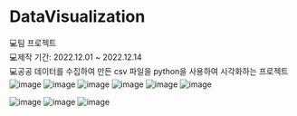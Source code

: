 # DataVisualization
💻팀 프로젝트<br>
💻제작 기간: 2022.12.01 ~ 2022.12.14<br>
💻공공 데이터를 수집하여 만든 csv 파일을 python을 사용하여 시각화하는 프로젝트<br>
![image](https://github.com/yujin4sth00/DataVisualization/assets/115778958/5f93a674-7add-4f2a-abfb-5b9140d53925)
![image](https://github.com/yujin4sth00/DataVisualization/assets/115778958/672aa1da-2e9c-43fe-9221-6a118284f057)
![image](https://github.com/yujin4sth00/DataVisualization/assets/115778958/b675956f-69a4-4f4c-a61c-98b4b0720446)
![image](https://github.com/yujin4sth00/DataVisualization/assets/115778958/49a22f46-0c2f-4ba5-a3c7-838e5a724461)
![image](https://github.com/yujin4sth00/DataVisualization/assets/115778958/cd02fbc2-398a-4912-91c9-f00abe64e6e4)
![image](https://github.com/yujin4sth00/DataVisualization/assets/115778958/6fd620e1-0e03-42c1-a3e0-3b048c0702eb)

![image](https://github.com/yujin4sth00/DataVisualization/assets/115778958/4a7b3daf-6ac3-47b8-a689-3db13bdbaef8)
![image](https://github.com/yujin4sth00/DataVisualization/assets/115778958/d6c7da03-56fe-45ee-8eec-d564c3d312af)
![image](https://github.com/yujin4sth00/DataVisualization/assets/115778958/3f614295-e2db-4586-9461-8ef19f5802ae)

